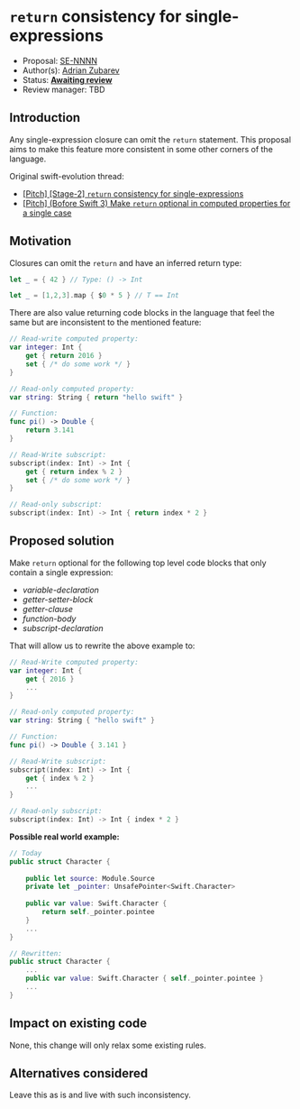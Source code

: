 # `return` consistency for single-expressions

* Proposal: [SE-NNNN](https://github.com/apple/swift-evolution/blob/master/proposals/nnnn-single-expression-optional-return.md)
* Author(s): [Adrian Zubarev](https://github.com/DevAndArtist)
* Status: **[Awaiting review](#rationale)**
* Review manager: TBD

## Introduction

Any single-expression closure can omit the `return` statement. This proposal aims to make this feature more consistent in some other corners of the language.

Original swift-evolution thread: 
* [\[Pitch\] \[Stage-2\] `return` consistency for single-expressions]()
* [\[Pitch\] (Bofore Swift 3) Make `return` optional in computed properties for a single case](https://lists.swift.org/pipermail/swift-evolution/Week-of-Mon-20160523/019260.html)

## Motivation

Closures can omit the `return` and have an inferred return type:

```swift
let _ = { 42 } // Type: () -> Int

let _ = [1,2,3].map { $0 * 5 } // T == Int
```

There are also value returning code blocks in the language that feel the same but are inconsistent to the mentioned feature:

```swift
// Read-write computed property:
var integer: Int { 
	get { return 2016 } 
	set { /* do some work */ } 
} 

// Read-only computed property:
var string: String { return "hello swift" } 

// Function:
func pi() -> Double {
	return 3.141
}

// Read-Write subscript:
subscript(index: Int) -> Int {
    get { return index % 2 }
    set { /* do some work */ }
}

// Read-only subscript:
subscript(index: Int) -> Int { return index * 2 }
```

## Proposed solution

Make `return` optional for the following top level code blocks that only contain a single expression:

* *variable-declaration*
* *getter-setter-block*
* *getter-clause*
* *function-body*
* *subscript-declaration*

That will allow us to rewrite the above example to:

```swift
// Read-Write computed property:
var integer: Int { 
	get { 2016 } 
	...
} 

// Read-only computed property:
var string: String { "hello swift" } 

// Function:
func pi() -> Double { 3.141 }

// Read-Write subscript:
subscript(index: Int) -> Int {
    get { index % 2 }
    ...
}

// Read-only subscript:
subscript(index: Int) -> Int { index * 2 }
```

**Possible real world example:**

```swift
// Today
public struct Character {
	
	public let source: Module.Source
	private let _pointer: UnsafePointer<Swift.Character>
	
	public var value: Swift.Character {
		return self._pointer.pointee
	}
	...
}

// Rewritten:
public struct Character {
	...
	public var value: Swift.Character { self._pointer.pointee }
	...
}
```


## Impact on existing code

None, this change will only relax some existing rules.

## Alternatives considered

Leave this as is and live with such inconsistency.
